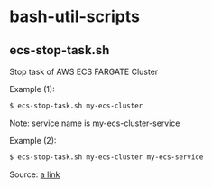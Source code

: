 # bash-util-scripts

## ecs-stop-task.sh

Stop task of AWS ECS FARGATE Cluster

Example (1):

```bash
$ ecs-stop-task.sh my-ecs-cluster
```

Note: service name is my-ecs-cluster-service

Example (2):

```bash
$ ecs-stop-task.sh my-ecs-cluster my-ecs-service
```

Source: [a link](https://github.com/fszostak/bash-util-scripts/blob/master/src/ecs-stop-task.sh)
